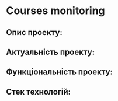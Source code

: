 # Courses monitoring
## Опис проекту:
## Актуальність проекту:
## Функціональність проекту:
## Стек технологій:
